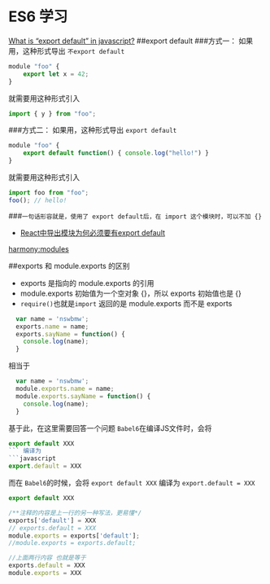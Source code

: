 # ES6 学习
[What is “export default” in javascript?](http://stackoverflow.com/questions/21117160/what-is-export-default-in-javascript)
##export default
###方式一：
如果用，这种形式导出 `不export default`
```javascript
module "foo" {
    export let x = 42;
}
```
就需要用这种形式引入
```javascript
import { y } from "foo";
```
###方式二：
如果用，这种形式导出 `export default`
```javascript
module "foo" {
    export default function() { console.log("hello!") }
}
```
就需要用这种形式引入
```javascript
import foo from "foo";
foo(); // hello!
```
###`一句话形容就是，使用了 export default后，在 import 这个模块时，可以不加 {}`

* [React中导出模块为何必须要有export default](http://stackoverflow.com/questions/31852933/why-es6-react-component-works-only-with-export-default)

[harmony:modules](http://wiki.ecmascript.org/doku.php?id=harmony:modules)

##exports 和 module.exports 的区别
* exports 是指向的 module.exports 的引用
* module.exports 初始值为一个空对象 {}，所以 exports 初始值也是 {}
* `require()`也就是`import` 返回的是 module.exports 而不是 exports

```javascript
  var name = 'nswbmw';
  exports.name = name;
  exports.sayName = function() {
    console.log(name);
  }
```
相当于
```javascript
  var name = 'nswbmw';
  module.exports.name = name;
  module.exports.sayName = function() {
    console.log(name);
  }
```

基于此，在这里需要回答一个问题
`Babel6`在编译JS文件时，会将 
```javascript
export default XXX
``` 编译为
```javascript
export.default = XXX
```
而在 `Babel6`的时候，会将 `export default XXX` 编译为 `export.default = XXX`
```javascript
export default XXX
```

```javascript
/**注释的内容是上一行的另一种写法，更易懂*/
exports['default'] = XXX
// exports.default = XXX
module.exports = exports['default'];
//module.exports = exports.default;

//上面两行内容 也就是等于
exports.default = XXX
module.exports = XXX
```
